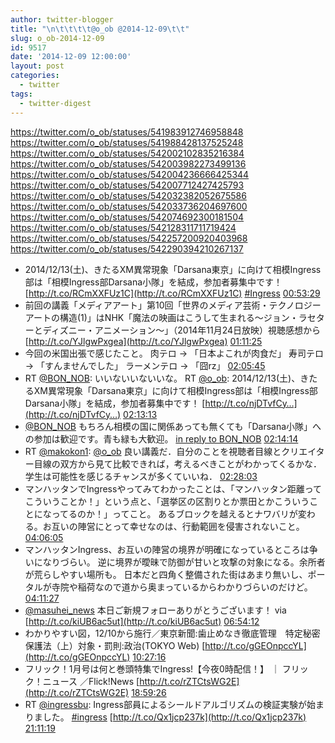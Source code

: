 ```yaml
---
author: twitter-blogger
title: "\n\t\t\t\t@o_ob @2014-12-09\t\t"
slug: o_ob-2014-12-09
id: 9517
date: '2014-12-09 12:00:00'
layout: post
categories:
  - twitter
tags:
  - twitter-digest
---
```


https://twitter.com/o_ob/statuses/541983912746958848 https://twitter.com/o_ob/statuses/541988428137525248 https://twitter.com/o_ob/statuses/542002102835216384 https://twitter.com/o_ob/statuses/542003982273499136 https://twitter.com/o_ob/statuses/542004236666425344 https://twitter.com/o_ob/statuses/542007712427425793 https://twitter.com/o_ob/statuses/542032382052675586 https://twitter.com/o_ob/statuses/542033736204697600 https://twitter.com/o_ob/statuses/542074692300181504 https://twitter.com/o_ob/statuses/542128311711719424 https://twitter.com/o_ob/statuses/542257200920403968 https://twitter.com/o_ob/statuses/542290394210267137  

*   2014/12/13(土)、きたるXM異常現象「Darsana東京」に向けて相模Ingress部は「相模Ingress部Darsana小隊」を結成，参加者募集中です！ [http://t.co/RCmXXFUz1C](http://t.co/RCmXXFUz1C) [#Ingress](https://twitter.com/search?q=%23Ingress&src=hash) [00:53:29](https://twitter.com/o_ob/statuses/541983912746958848)
*   前回の講義「メディアアート」第10回「世界のメディア芸術・テクノロジーアートの構造(1)」はNHK「魔法の映画はこうして生まれる～ジョン・ラセターとディズニー・アニメーション～」（2014年11月24日放映）視聴感想から [http://t.co/YJlgwPxgea](http://t.co/YJlgwPxgea) [01:11:25](https://twitter.com/o_ob/statuses/541988428137525248)
*   今回の米国出張で感じたこと。 肉テロ → 「日本よこれが肉食だ」 寿司テロ → 「すんませんでした」 ラーメンテロ → 「囧rz」 [02:05:45](https://twitter.com/o_ob/statuses/542002102835216384)
*   RT [@BON_NOB](https://twitter.com/BON_NOB): いいないいないいな。 RT [@o_ob](https://twitter.com/o_ob): 2014/12/13(土)、きたるXM異常現象「Darsana東京」に向けて相模Ingress部は「相模Ingress部Darsana小隊」を結成，参加者募集中です！ [http://t.co/njDTvfCy…](http://t.co/njDTvfCy…) [02:13:13](https://twitter.com/o_ob/statuses/542003982273499136)
*   [@BON_NOB](https://twitter.com/BON_NOB) もちろん相模の国に関係あっても無くても「Darsana小隊」への参加は歓迎です。青も緑も大歓迎。 [in reply to BON_NOB](https://twitter.com/BON_NOB/statuses/542003469494669313) [02:14:14](https://twitter.com/o_ob/statuses/542004236666425344)
*   RT [@makokon1](https://twitter.com/makokon1): [@o_ob](https://twitter.com/o_ob) 良い講義だ．自分のことを視聴者目線とクリエイター目線の双方から見て比較できれば，考えるべきことがわかってくるかな．学生は可能性を感じるチャンスが多くていいね． [02:28:03](https://twitter.com/o_ob/statuses/542007712427425793)
*   マンハッタンでIngressやってみてわかったことは、「マンハッタン距離ってこういうことか！」という点と、「選挙区の区割りとか票田とかこういうことになってるのか！」ってこと。 あるブロックを越えるとナワバリが変わる。お互いの陣営にとって幸せなのは、行動範囲を侵害されないこと。 [04:06:05](https://twitter.com/o_ob/statuses/542032382052675586)
*   マンハッタンIngress、お互いの陣営の境界が明確になっているところは争いになりづらい。 逆に境界が曖昧で防御が甘いと攻撃の対象になる。余所者が荒らしやすい場所も。 日本だと四角く整備された街はあまり無いし、ポータルが寺院や稲荷なので道から奥まっているからわかりづらいのだけど。 [04:11:27](https://twitter.com/o_ob/statuses/542033736204697600)
*   [@masuhei_news](https://twitter.com/masuhei_news) 本日ご新規フォローありがとうございます！ via [http://t.co/kiUB6ac5ut](http://t.co/kiUB6ac5ut) [06:54:12](https://twitter.com/o_ob/statuses/542074692300181504)
*   わかりやすい図，12/10から施行／東京新聞:歯止めなき徹底管理　特定秘密保護法（上）対象・罰則:政治(TOKYO Web) [http://t.co/gGEOnpccYL](http://t.co/gGEOnpccYL) [10:27:16](https://twitter.com/o_ob/statuses/542128311711719424)
*   フリック！1月号は何と巻頭特集でIngress!【今夜0時配信！】 ｜ フリック！ニュース ／Flick!News [http://t.co/rZTCtsWG2E](http://t.co/rZTCtsWG2E) [18:59:26](https://twitter.com/o_ob/statuses/542257200920403968)
*   RT [@ingressbu](https://twitter.com/ingressbu): Ingress部員によるシールドアルゴリズムの検証実験が始まりました。 [#ingress](https://twitter.com/search?q=%23ingress&src=hash) [http://t.co/Qx1jcp237k](http://t.co/Qx1jcp237k) [21:11:19](https://twitter.com/o_ob/statuses/542290394210267137)